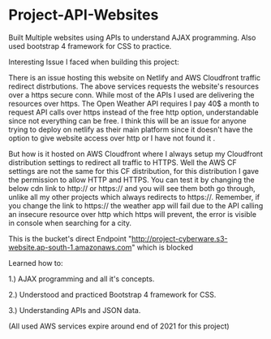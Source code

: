 # Project-API-Websites
Built Multiple websites using APIs to understand AJAX programming. Also used bootstrap 4 framework for CSS to practice.

Interesting Issue I faced when building this project:

There is an issue hosting this website on Netlify and AWS Cloudfront traffic redirect distrbutions. The above services requests the website's resources over a https secure conn. While most of the APIs I used are delivering the resources over https. The Open Weather API requires I pay 40$ a month to request API calls over https instead of the free http option, understandable since not everything can be free. I think this will be an issue for anyone trying to deploy on netlify as their main platform since it doesn't have the option to give website access over http or I have not found it .

But how is it hosted on AWS Cloudfront where I always setup my Cloudfront distribution settings to redirect all traffic to HTTPS. Well the AWS CF settings are not the same for this CF distribution, for this distribution I gave the permission to allow HTTP and HTTPS. You can test it by changing the below cdn link to http:// or https:// and you will see them both go through, unlike all my other projects which always redirects to https://. Remember, if you change the link to https:// the weather app will fail due to the API calling an insecure resource over http which https will prevent, the error is visible in console when searching for a city.


This is the bucket's direct Endpoint "http://project-cyberware.s3-website.ap-south-1.amazonaws.com" which is blocked

Learned how to:

1.) AJAX programming and all it's concepts.

2.) Understood and practiced Bootstrap 4 framework for CSS.

3.) Understanding APIs and JSON data.

(All used AWS services expire around end of 2021 for this project)
